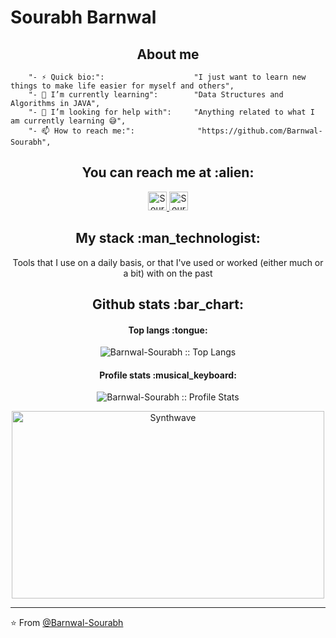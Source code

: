 # Sourabh Barnwal

<h2 align="center">About me</h2>

		"- ⚡ Quick bio:":                    "I just want to learn new things to make life easier for myself and others",
		"- 🌱 I’m currently learning":        "Data Structures and Algorithms in JAVA",
		"- 🤔 I’m looking for help with":     "Anything related to what I am currently learning 😅",
		"- 📫 How to reach me:":              "https://github.com/Barnwal-Sourabh",


<h2 align="center">You can reach me at :alien:</h2>

<p align="center">
 

  <a href="https://www.linkedin.com/in/sourabh-barnwal-ba7032205/">
    <img src="https://www.vectorlogo.zone/logos/linkedin/linkedin-icon.svg" alt="Sourabh Barnwal's LinkedIn Profile" height="30" width="30">
  </a>

  <a href="https://stackoverflow.com/users/16772753/sourabh-barnwal">
    <img src="https://www.vectorlogo.zone/logos/stackoverflow/stackoverflow-icon.svg" alt="Sourabh Barnwal's Stack Overflow Profile" height="30" width="30">
  </a>
</p>

<h2 align="center">My stack :man_technologist:</h2>

<p align="center">Tools that I use on a daily basis, or that I've used or worked (either much or a bit) with on the past</p>

<h2 align="center">Github stats :bar_chart:</h2>

<h4 align="center">Top langs :tongue:</h4>

<p align="center"><img src="https://github-readme-stats.vercel.app/api/top-langs/?username=Barnwal-Sourabh&langs_count=10&theme=tokyonight&layout=compact" alt="Barnwal-Sourabh :: Top Langs" /></p>

<h4 align="center">Profile stats :musical_keyboard:</h4>

<p align="center"><img src="https://github-readme-stats.vercel.app/api?username=Barnwal-Sourabh&show_icons=true&theme=synthwave" alt="Barnwal-Sourabh :: Profile Stats" /></p>

<p align="center"><img src="https://thumbs.gfycat.com/GoodnaturedFondGaur-size_restricted.gif" alt="Synthwave" height="300" width="500"></p>


---

⭐ From [@Barnwal-Sourabh](https://github.com/Barnwal-Sourabh)
